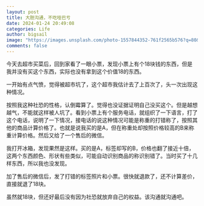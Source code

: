 ```yaml
---
layout: post
title: 大胆沟通，不吃哑巴亏
date: 2024-01-24 20:49:08
categories: Life
author: bigsail
image: "https://images.unsplash.com/photo-1557844352-761f2565b576?q=80&w=2070&auto=format&fit=crop&ixlib=rb-4.0.3&ixid=M3wxMjA3fDB8MHxwaG90by1wYWdlfHx8fGVufDB8fHx8fA%3D%3D"
comments: false
---
```

今天去超市买菜后，回到家看了一眼小票，发现小票上有个18块钱的东西，但是我并没有买这个东西，实际也没有拿到这个价值18的东西。

一开始有点气愤，觉得被超市坑了，这个超市我估计去了上百次了，头一次出现这种情况。

按照我这种社恐的性格，认倒霉算了。觉得也没证据证明自己没买这个。但是越想越气，不能就这样被人坑了。看到小票上有个服务电话，就组织了一下语言，打了这个电话，说明了一下情况，接电话的说这种情况可能是称重的打错称了，按照其他的商品计算价格了。也就是说我买的是A，但在称重处却按照价格较高的B来称重计算价格。然后又给了一个售后的微信。

我打开冰箱，发现果然是这样。买的是A，标签却写的B，价格也翻了接近十倍，这两个东西颜色、形状有些类似，可能自动识别商品的称识别错了。当时买了十几样东西，所以我也没发现。

加了售后的微信后，发了打错的标签照片和小票。很快就退款了，还不计算差价，直接就退了18块。

虽然就18块，但还好最后没有因为社恐就放弃自己的权益。该沟通就沟通吧。